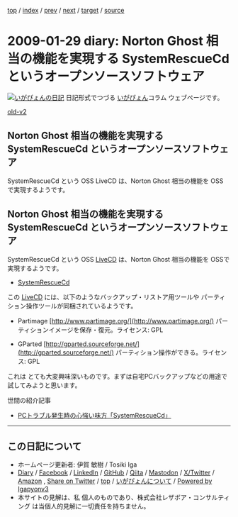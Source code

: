 [top](../index.html) 
 / [index](index.html) 
 / [prev](ig090128.html) 
 / [next](ig090205.html) 
 / [target](https://www.igapyon.jp/igapyon/diary/2009/ig090129.html) 
 / [source](https://github.com/igapyon/diary/blob/master/2009/ig090129.src.md) 

2009-01-29 diary: Norton Ghost 相当の機能を実現する SystemRescueCd というオープンソースソフトウェア
=====================================================================================================
[![いがぴょんの日記](https://www.igapyon.jp/igapyon/diary/images/iga202308_64.jpg "いがぴょん")](https://www.igapyon.jp/igapyon/diary/memo/memoigapyon.html) 日記形式でつづる [いがぴょん](https://www.igapyon.jp/igapyon/diary/memo/memoigapyon.html)コラム ウェブページです。

[old-v2](ig090129-orig.html)

## Norton Ghost 相当の機能を実現する SystemRescueCd というオープンソースソフトウェア

SystemRescueCd という OSS LiveCD は、Norton Ghost 相当の機能を OSS で実現するようです。


## Norton Ghost 相当の機能を実現する SystemRescueCd というオープンソースソフトウェア

SystemRescueCd という OSS [LiveCD](https://www.igapyon.jp/igapyon/diary/keyword/livecd.html) は、Norton Ghost 相当の機能を OSSで実現するようです。

* [ SystemRescueCd](http://www.sysresccd.org/)

この [LiveCD](https://www.igapyon.jp/igapyon/diary/keyword/livecd.html) には、以下のようなバックアップ・リストア用ツールや パーティション操作ツールが同梱されているようです。

* Partimage
  [http://www.partimage.org/](http://www.partimage.org/)
  パーティションイメージを保存・復元。ライセンス: GPL
  
* GParted
  [http://gparted.sourceforge.net/](http://gparted.sourceforge.net/)
  パーティション操作ができる。ライセンス: GPL

これは とても大変興味深いものです。まずは自宅PCバックアップなどの用途で試してみようと思います。

世間の紹介記事 

* [PCトラブル発生時の心強い味方「SystemRescueCd」](http://sourceforge.jp/magazine/09/03/30/0616243)


----------------------------------------------------------------------------------------------------

## この日記について

* ホームページ更新者: 伊賀 敏樹 / Tosiki Iga
* [Diary](https://www.igapyon.jp/igapyon/diary/) / [Facebook](https://www.facebook.com/igapyon) / [LinkedIn](https://www.linkedin.com/in/toshikiiga) / [GitHub](https://github.com/igapyon) / [Qiita](https://qiita.com/igapyon) / [Mastodon](https://social.vivaldi.net/@igapyon) / [X/Twitter](https://twitter.com/ToshikiIga) / [Amazon](https://www.amazon.co.jp/%E4%BC%8A%E8%B3%80-%E6%95%8F%E6%A8%B9/e/B004LTQWCQ) ,
[Share on Twitter](https://twitter.com/intent/tweet?hashtags=igapyon%2Cdiary%2C%E3%81%84%E3%81%8C%E3%81%B4%E3%82%87%E3%82%93&text=Norton+Ghost+%E7%9B%B8%E5%BD%93%E3%81%AE%E6%A9%9F%E8%83%BD%E3%82%92%E5%AE%9F%E7%8F%BE%E3%81%99%E3%82%8B+SystemRescueCd+%E3%81%A8%E3%81%84%E3%81%86%E3%82%AA%E3%83%BC%E3%83%97%E3%83%B3%E3%82%BD%E3%83%BC%E3%82%B9%E3%82%BD%E3%83%95%E3%83%88%E3%82%A6%E3%82%A7%E3%82%A2&url=https%3A%2F%2Fwww.igapyon.jp%2Figapyon%2Fdiary%2F2009%2Fig090129.html) / [top](../index.html) / [いがぴょんについて](https://www.igapyon.jp/igapyon/diary/memo/memoigapyon.html) / [Powered by Igapyonv3](https://github.com/igapyon/igapyonv3)
* 本サイトの見解は、私 個人のものであり、株式会社レザボア・コンサルティング は当個人的見解に一切責任を持ちません。 
